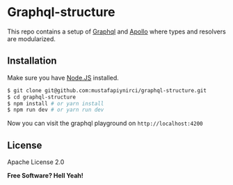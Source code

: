 # Graphql-structure

This repo contains a setup of [Graphql] and [Apollo] where types and resolvers are modularized.

## Installation

Make sure you have [Node.JS] installed.

```sh
$ git clone git@github.com:mustafapiynirci/graphql-structure.git
$ cd graphql-structure
$ npm install # or yarn install
$ npm run dev # or yarn run dev
```

Now you can visit the graphql playground on `http://localhost:4200`

## License

Apache License 2.0

**Free Software? Hell Yeah!**

[//]: #
[graphql]: https://graphql.org/
[apollo]: https://www.apollographql.com/
[node.js]: https://nodejs.org/en/

